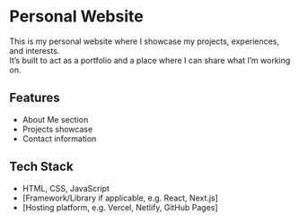# Personal Website

This is my personal website where I showcase my projects, experiences, and interests.  
It’s built to act as a portfolio and a place where I can share what I’m working on.

## Features
- About Me section  
- Projects showcase  
- Contact information  

## Tech Stack
- HTML, CSS, JavaScript  
- [Framework/Library if applicable, e.g. React, Next.js]  
- [Hosting platform, e.g. Vercel, Netlify, GitHub Pages]  
